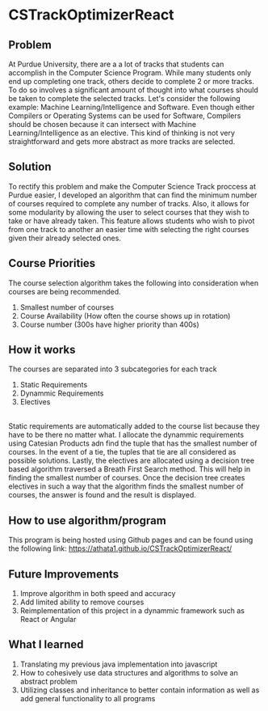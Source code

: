 # CSTrackOptimizerReact

## Problem
At Purdue University, there are a a lot of tracks that students can accomplish in the Computer Science Program. While many students only end up completing one track, others decide to complete 2 or more tracks. To do so involves a significant amount of thought into what courses should be taken to complete the selected tracks. Let's consider the following example: Machine Learning/Intelligence and Software. Even though either Compilers or Operating Systems can be used for Software, Compilers should be chosen because it can intersect with Machine Learning/Intelligence as an elective. This kind of thinking is not very straightforward and gets more abstract as more tracks are selected.

## Solution
To rectify this problem and make the Computer Science Track proccess at Purdue easier, I developed an algorithm that can find the minimum number of courses required to complete any number of tracks. Also, it allows for some modularity by allowing the user to select courses that they wish to take or have already taken. This feature allows students who wish to pivot from one track to another an easier time with selecting the right courses given their already selected ones.

## Course Priorities
The course selection algorithm takes the following into consideration when courses are being recommended.
1. Smallest number of courses
2. Course Availability (How often the course shows up in rotation)
3. Course number (300s have higher priority than 400s)

## How it works
The courses are separated into 3 subcategories for each track
  1. Static Requirements
  2. Dynammic Requirements
  3. Electives
<br/>
Static requirements are automatically added to the course list because they have to be there no matter what. I allocate the dynammic requirements using Catesian Products adn find the tuple that has the smallest number of courses. In the event of a tie, the tuples that tie are all considered as possible solutions. Lastly, the electives are allocated using a decision tree based algorithm traversed a Breath First Search method. This will help in finding the smallest number of courses. Once the decision tree creates electives in such a way that the algorithm finds the smallest number of courses, the answer is found and the result is displayed.

## How to use algorithm/program
This program is being hosted using Github pages and can be found using the following link: https://athata1.github.io/CSTrackOptimizerReact/

## Future Improvements
1. Improve algorithm in both speed and accuracy
2. Add limited ability to remove courses
3. Reimplementation of this project in a dynammic framework such as React or Angular

## What I learned
1. Translating my previous java implementation into javascript
2. How to cohesively use data structures and algorithms to solve an abstract problem
3. Utilizing classes and inheritance to better contain information as well as add general functionality to all programs

